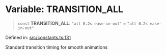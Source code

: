 # Variable: TRANSITION\_ALL

> `const` **TRANSITION\_ALL**: `"all 0.2s ease-in-out"` = `"all 0.2s ease-in-out"`

Defined in: [src/constants.ts:131](https://github.com/Nick2bad4u/Uptime-Watcher/blob/3cce0c3b352c8390536ca3c7399ece50a05faf18/src/constants.ts#L131)

Standard transition timing for smooth animations
